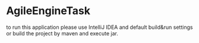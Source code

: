 # AgileEngineTask
to run this application please use IntelliJ IDEA and default build&run settings or build the project by maven and execute jar.
